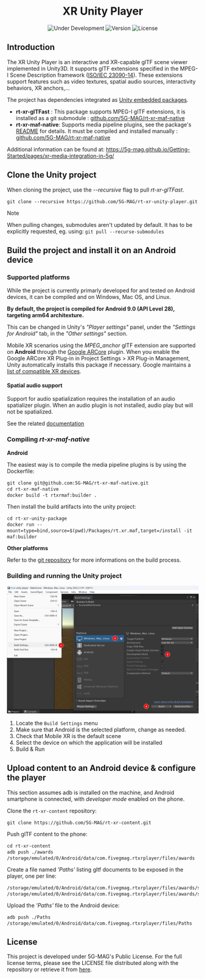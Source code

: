 <h1 align="center">XR Unity Player</h1>
<p align="center">
  <img src="https://img.shields.io/badge/Status-Under_Development-yellow" alt="Under Development">
  <img src="https://img.shields.io/github/v/tag/5G-MAG/rt-xr-unity-player?label=version" alt="Version">
  <img src="https://img.shields.io/badge/License-5G--MAG%20Public%20License%20(v1.0)-blue" alt="License">
</p>


## Introduction

The XR Unity Player is an interactive and XR-capable glTF scene viewer implemented in Unity3D. It supports glTF extensions specified in the MPEG-I Scene Description framework ([ISO/IEC 23090-14](https://www.iso.org/standard/86439.html)). These extensions support features such as video textures, spatial audio sources, interactivity behaviors, XR anchors,...

The project has dependencies integrated as [Unity embedded packages](https://docs.unity3d.com/Manual/upm-embed.html).

- **rt-xr-glTFast** : This package supports MPEG-I glTF extensions, it is installed as a git submodule : [github.com/5G-MAG/rt-xr-maf-native](https://github.com/5G-MAG/rt-xr-maf-native)
- **rt-xr-maf-native**: Supports media pipeline plugins, see the package's [README](./Packages/rt.xr.maf/README.md) for details. It must be compiled and installed manually : [github.com/5G-MAG/rt-xr-maf-native](https://github.com/5G-MAG/rt-xr-maf-native)


Additional information can be found at: https://5g-mag.github.io/Getting-Started/pages/xr-media-integration-in-5g/


## Clone the Unity project

When cloning the project, use the *--recursive* flag to pull *rt-xr-glTFast*.
```
git clone --recursive https://github.com/5G-MAG/rt-xr-unity-player.git
```

> [!NOTE]
> When pulling changes, submodules aren't updated by default. It has to be explicitly requested, eg. using: `git pull --recurse-submodules`


## Build the project and install it on an Android device


### Supported platforms

While the project is currently primarly developed for and tested on Android devices, it can be compiled and on Windows, Mac OS, and Linux. 

**By default, the project is compiled for Android 9.0 (API Level 28), targeting arm64 architexture.**

This can be changed in Unity's *"Player settings"* panel, under the *"Settings for Android"* tab, in the *"Other settings"* section.

Mobile XR scenarios using the *MPEG_anchor* glTF extension are supported on **Android** through the [Google ARCore](https://docs.unity3d.com/Packages/com.unity.xr.arcore@5.1/manual/index.html) plugin. When you enable the Google ARCore XR Plug-in in Project Settings > XR Plug-in Management, Unity automatically installs this package if necessary.  Google maintains a [list of compatible XR devices](https://developers.google.com/ar/devices?hl=fr).


#### Spatial audio support

Support for audio spatialization requires the installation of an audio spatializer plugin. 
When an audio plugin is not installed, audio play but will not be spatialized.

See the related [documentation](./docs/audio-spatializer.md)


### Compiling *rt-xr-maf-native*

**Android**

The easiest way is to compile the media pipeline plugins is by using the Dockerfile: 
```
git clone git@github.com:5G-MAG/rt-xr-maf-native.git
cd rt-xr-maf-native
docker build -t rtxrmaf:builder .
```

Then install the build artifacts into the unity project:
```
cd rt-xr-unity-package
docker run --mount=type=bind,source=$(pwd)/Packages/rt.xr.maf,target=/install -it maf:builder
```

**Other platforms**

Refer to the [git repository](https://github.com/5G-MAG/rt-xr-maf-native/tree/feature/android) for more informations on the build process.


### Building and running the Unity project

![Build the Unity project](docs/images/unity-build-player.png)

1. Locate the `Build Settings` menu
2. Make sure that Android is the selected platform, change as needed.
3. Check that Mobile XR is the default scene
4. Select the device on which the application will be installed
5. Build & Run


## Upload content to an Android device & configure the player

This section assumes adb is installed on the machine, and Android smartphone is connected, with *developer mode* enabled on the phone.

Clone the `rt-xr-content` repository:
```
git clone https://github.com/5G-MAG/rt-xr-content.git
```

Push glTF content to the phone:
```
cd rt-xr-content
adb push ./awards /storage/emulated/0/Android/data/com.fivegmag.rtxrplayer/files/awards
```

Create a file named *'Paths'* listing gltf documents to be exposed in the player, one per line:
```
/storage/emulated/0/Android/data/com.fivegmag.rtxrplayer/files/awards/scene.gltf
/storage/emulated/0/Android/data/com.fivegmag.rtxrplayer/files/awards/scene_floor_anchoring.gltf
```

Upload the *'Paths'* file to the Android device:
```
adb push ./Paths /storage/emulated/0/Android/data/com.fivegmag.rtxrplayer/files/Paths
```

## License

This project is developed under 5G-MAG's Public License. For the full license terms, please see the LICENSE file distributed along with the repository or retrieve it from [here](https://drive.google.com/file/d/1cinCiA778IErENZ3JN52VFW-1ffHpx7Z/view).

